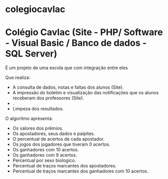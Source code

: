# colegiocavlac
# Colégio Cavlac (Site - PHP/ Software - Visual Basic / Banco de dados - SQL Server)

É um projeto de uma escola que com integração entre eles

Que realiza:
- A consulta de dados, notas e faltas dos alunos (Site).
- A impressão do boletim e visualização das notificações que os alunos receberam dos professores (Site).
- .
- Limpeza dos resultados.

O algoritmo apresenta:
- Os valores dos prêmios.
- Os apostadores, seus dados e palpites.
- O percentual de acertos de cada apostador.
- Os jogos dos jogadores que tiveram 0 acertos.
- Os ganhadores com 10 acertos.
- Os ganhadores com 9 acertos.
- Percentual por sexo biologico.
- Percentual de traços marcantes dos apostadores.
- Percentual de traços marcantes dos ganhadores com 10 acertos.
